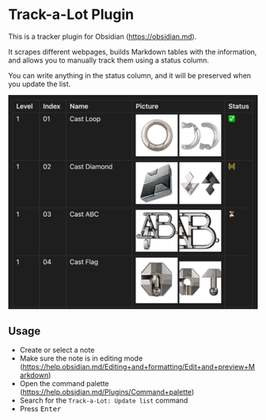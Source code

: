 # Track-a-Lot Plugin

This is a tracker plugin for Obsidian (https://obsidian.md).

It scrapes different webpages, builds Markdown tables with the information, and allows you to
manually track them using a status column.

You can write anything in the status column, and it will be preserved when you update the list.

![screenshot](images/screenshot.png)

## Usage

- Create or select a note
- Make sure the note is in editing mode (https://help.obsidian.md/Editing+and+formatting/Edit+and+preview+Markdown)
- Open the command palette (https://help.obsidian.md/Plugins/Command+palette)
- Search for the `Track-a-Lot: Update list` command
- Press <kbd>Enter</kbd>
